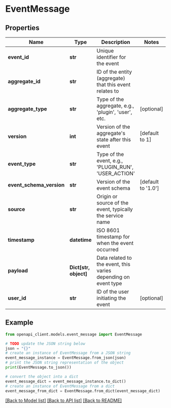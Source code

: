 # EventMessage


## Properties

Name | Type | Description | Notes
------------ | ------------- | ------------- | -------------
**event_id** | **str** | Unique identifier for the event | 
**aggregate_id** | **str** | ID of the entity (aggregate) that this event relates to | 
**aggregate_type** | **str** | Type of the aggregate, e.g., &#39;plugin&#39;, &#39;user&#39;, etc. | [optional] 
**version** | **int** | Version of the aggregate&#39;s state after this event | [default to 1]
**event_type** | **str** | Type of the event, e.g., &#39;PLUGIN_RUN&#39;, &#39;USER_ACTION&#39; | 
**event_schema_version** | **str** | Version of the event schema | [default to '1.0']
**source** | **str** | Origin or source of the event, typically the service name | 
**timestamp** | **datetime** | ISO 8601 timestamp for when the event occurred | 
**payload** | **Dict[str, object]** | Data related to the event, this varies depending on event type | 
**user_id** | **str** | ID of the user initiating the event | [optional] 

## Example

```python
from openapi_client.models.event_message import EventMessage

# TODO update the JSON string below
json = "{}"
# create an instance of EventMessage from a JSON string
event_message_instance = EventMessage.from_json(json)
# print the JSON string representation of the object
print(EventMessage.to_json())

# convert the object into a dict
event_message_dict = event_message_instance.to_dict()
# create an instance of EventMessage from a dict
event_message_from_dict = EventMessage.from_dict(event_message_dict)
```
[[Back to Model list]](../README.md#documentation-for-models) [[Back to API list]](../README.md#documentation-for-api-endpoints) [[Back to README]](../README.md)


